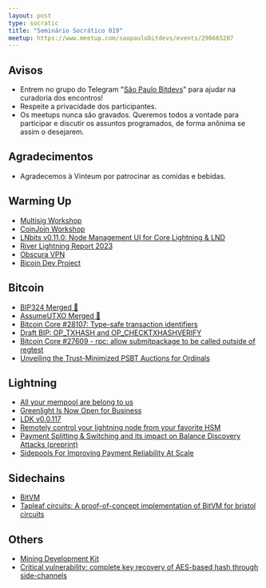 ```yaml
---
layout: post
type: socratic
title: "Seminário Socrático 019"
meetup: https://www.meetup.com/saopaulobitdevs/events/296665207
---
```


## Avisos

- Entrem no grupo do Telegram "[São Paulo Bitdevs](https://t.me/joinchat/lHusQ1bV9fUyNDY5)" para ajudar na curadoria dos encontros!
- Respeite a privacidade dos participantes.
- Os meetups nunca são gravados. Queremos todos a vontade para participar e discutir os assuntos programados, de forma anônima se assim o desejarem.

## Agradecimentos

- Agradecemos à Vinteum por patrocinar as comidas e bebidas.

## Warming Up

* [Multisig Workshop](https://youtu.be/psqUawSjfRg)
* [CoinJoin Workshop](https://www.youtube.com/watch?v=NErjJ__OIf8)
* [LNbits v0.11.0: Node Management UI for Core Lightning & LND](https://www.nobsbitcoin.com/lnbits-v0-11-0/)
* [River Lightning Report 2023](https://river.com/learn/files/river-lightning-report-2023.pdf)
* [Obscura VPN](https://obscuravpn.io/)
* [Bicoin Dev Project](https://bitcoindevs.xyz/)

## Bitcoin

* [BIP324 Merged 🎉](https://github.com/bitcoin/bitcoin#28331)
* [AssumeUTXO Merged 🎉](https://github.com/bitcoin/bitcoin#27596)
* [Bitcoin Core #28107: Type-safe transaction identifiers](https://github.com/bitcoin/bitcoin#28107)
* [Draft BIP: OP_TXHASH and OP_CHECKTXHASHVERIFY](https://lists.linuxfoundation.org/pipermail/bitcoin-dev/2023-September/021975.html)
* [Bitcoin Core #27609 - rpc: allow submitpackage to be called outside of regtest](https://github.com/bitcoin/bitcoin/pull/28107)
* [Unveiling the Trust-Minimized PSBT Auctions for Ordinals](https://twitter.com/zhouzhuojie/status/1709313943012044893)

## Lightning

* [All your mempool are belong to us](https://lists.linuxfoundation.org/pipermail/bitcoin-dev/2023-October/021999.html)
* [Greenlight Is Now Open for Business](https://blog.blockstream.com/greenlight-is-now-open-for-business/)
* [LDK v0.0.117](https://github.com/lightningdevkit/rust-lightning/releases/tag/v0.0.117)
* [Remotely control your lightning node from your favorite HSM](https://lists.linuxfoundation.org/pipermail/lightning-dev/2023-September/004084.html)
* [Payment Splitting & Switching and its impact on Balance Discovery Attacks (preprint)](https://lists.linuxfoundation.org/pipermail/lightning-dev/2023-September/004114.html)
* [Sidepools For Improving Payment Reliability At Scale](https://lists.linuxfoundation.org/pipermail/lightning-dev/2023-September/004099.html)

## Sidechains

* [BitVM](https://bitvm.org/bitvm.pdf)
* [Tapleaf circuits: A proof-of-concept implementation of BitVM for bristol circuits](https://github.com/supertestnet/tapleaf-circuits?ref=nobsbitcoin.com)

## Others

* [Mining Development Kit](https://www.mining.build/meet-the-mdk-hashboard/)
* [Critical vulnerability: complete key recovery of AES-based hash through side-channels](https://github.com/tkaitchuck/aHash/issues/163#issuecomment-1776226598)
